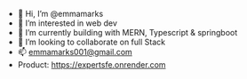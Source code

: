 - 👋 Hi, I’m @emmamarks
- 👀 I’m interested in web dev
- 🌱 I’m currently building with MERN, Typescript & springboot
- 💞️ I’m looking to collaborate on full Stack
- 📫 emmamarks001@gmail.com
- Product: https://expertsfe.onrender.com

<!---
emmamarks/emmamarks is a ✨ special ✨ repository because its `README.md` (this file) appears on your GitHub profile.
You can click the Preview link to take a look at your changes.
--->
